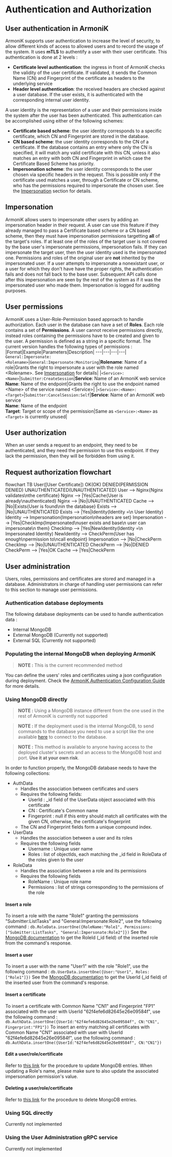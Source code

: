 # Authentication and Authorization

## User authentication in ArmoniK

ArmoniK supports user authentication to increase the level of security, to allow different kinds of access to allowed users and to record the usage of the system. It uses **mTLS** to authentify a user with their user certificate.
This authentication is done at 2 levels :
- **Certificate level authentication**: the ingress in front of ArmoniK checks the validity of the user certificate. If validated, it sends the Common Name (CN) and Fingerprint of the certificate as headers to the underlying service
- **Header level authentication**: the received headers are checked against a user database. If the user exists, it is authenticated with the corresponding internal user identity.

A user identity is the representation of a user and their permissions inside the system after the user has been authenticated. This authentication can be accomplished using either of the following schemes:
- **Certificate based scheme**: the user identity corresponds to a specific certificate, which CN and Fingerprint are stored in the database.
- **CN based scheme**: the user identity corresponds to the CN of a certificate. If the database contains an entry where only the CN is specified, it will match any valid certificate with this CN, unless it also matches an entry with both CN and Fingerprint in which case the Certificate Based Scheme has priority.
- **Impersonation scheme**: the user identity corresponds to the user chosen via specific headers in the request. This is possible only if the certificate used matches a user, through a Certificate or CN scheme, who has the permissions required to impersonate the chosen user. See the [Impersonation](#impersonation) section for details.

## Impersonation

ArmoniK allows users to impersonate other users by adding an impersonation header in their request. A user can use this feature if they already managed to pass a Certificate based scheme or a CN based scheme, then they must have impersonation permissions targetting **all** of the target's roles. If at least one of the roles of the target user is not covered by the base user's impersonate permissions, impersonation fails. If they can impersonate the target user, then the user identity used is the impersonated one. Permissions and roles of the original user are **not** inherited by the impersonated user. If a user attempts to impersonate a nonexistant user, or a user for which they don't have have the proper rights, the authentication fails and does not fall back to the base user. Subsequent API calls done after this impersonation are seen by the rest of the system as if it was the impersonated user who made them. Impersonation is logged for auditing purposes.

## User permissions

ArmoniK uses a User-Role-Permission based approach to handle authorization. Each user in the database can have a set of **Roles**. Each role contains a set of **Permissions**. A user cannot receive permissions directly, instead roles containing the permissions have to be created and given to the user. A permission is defined as a string in a specific format.
The current version handles the following types of permissions :
|Format|Example|Parameters|Description|
---|---|---|---|
``General:Impersonate:<Rolename>``|``General:Impersonate:Monitoring``|**Rolename**: Name of a role|Grants the right to impersonate a user with the role named \<Rolename\>. See [Impersonation](#impersonation) for details|
|``<Service>:<Name>``|``Submitter:CreateSession``|**Service**: Name of an ArmoniK web service<br>**Name**: Name of the endpoint|Grants the right to use the endpoint named \<Name\> of the service named \<Service\>|
|``<Service>:<Name>:<Target>``|``Submitter:CancelSession:Self``|**Service**: Name of an ArmoniK web service<br>**Name**: Name of the endpoint<br>**Target**: Target or scope of the permission|Same as ``<Service>:<Name>`` as ``<Target>`` is currently unused|

## User authorization
When an user sends a request to an endpoint, they need to be authenticated, and they need the permission to use this endpoint. If they lack the permission, then they will be forbidden from using it.

## Request authorization flowchart

<Mermaid>
flowchart TB
    User([User Certificate])
    OK(OK)
    DENIED(PERMISSION DENIED)
    UNAUTHENTICATED(UNAUTHENTICATED)
    User --> Nginx{Nginx validates\nthe certificate}
    Nginx --> |Yes|Cache{User is already\nauthenticated}
    Nginx --> |No|UNAUTHENTICATED
    Cache --> |No|Exists{User is found\nin the database}
    Exists --> |No|UNAUTHENTICATED
    Exists --> |Yes|Identity(Identity =\n User Identity)
    Identity --> Impersonation{Impersonation\nheaders are set}
    Impersonation --> |Yes|CheckImp{Impersonated\nuser exists and base\n user can impersonate\n them}
    CheckImp --> |Yes|NewIdentity(Identity =\n Impersonated Identity)
    NewIdentity --> CheckPerm{User has enough\npermission to\ncall endpoint}
    Impersonation --> |No|CheckPerm
    CheckImp --> |No|UNAUTHENTICATED
    CheckPerm --> |No|DENIED
    CheckPerm --> |Yes|OK
    Cache --> |Yes|CheckPerm
</Mermaid>

## User administration
Users, roles, permissions and certificates are stored and managed in a database. Administrators in charge of handling user permissions can refer to this section to manage user permissions.

### Authentication database deployments
The following database deployments can be used to handle authentication data :
- Internal MongoDB
- External MongoDB (Currently not supported)
- External SQL (Currently not supported)

### Populating the internal MongoDB when deploying ArmoniK
> **NOTE :** This is the current recommended method

You can define the users' roles and certificates using a json configuration during deployment. Check the [ArmoniK Authentication Configuration Guide](https://github.com/aneoconsulting/ArmoniK/blob/main/docs/authentication-configuration-guide.md) for more details.

### Using MongoDB directly
> **NOTE :** Using a MongoDB instance different from the one used in the rest of ArmoniK is currently not supported

> **NOTE :** If the deployment used is the internal MongoDB, to send commands to the database you need to use a script like the one available [here](https://github.com/aneoconsulting/ArmoniK/blob/main/tools/access-mongo.sh) to connect to the database.

> **NOTE :** This method is available to anyone having access to the deployed cluster's secrets and an access to the MongoDB host and port. **Use it at your own risk**.

In order to function properly, the MongoDB database needs to have the following collections:
- AuthData
  - Handles the association between certificates and users
  - Requires the following fields:
    - UserId : _id field of the UserData object associated with this certificate
    - CN : Certificate's Common name
    - Fingerprint : null if this entry should match all certificates with the given CN, otherwise, the certificate's fingerprint
  - The CN and Fingerprint fields form a unique compound index.
- UserData
  - Handles the association between a user and its roles
  - Requires the following fields
    - Username : Unique user name
    - Roles : list of objectIds, each matching the _id field in RoleData of the roles given to the user
- RoleData
  - Handles the association between a role and its permissions
  - Requires the following fields
    - RoleName : Unique role name
    - Permissions : list of strings corresponding to the permissions of the role

#### Insert a role
To insert a role with the name "Role1" granting the permissions "Submitter:ListTasks" and "General:Impersonate:Role2", use the following command :
```db.RoleData.insertOne({RoleName:"Role1", Permissions:["Submitter:ListTasks", "General:Impersonate:Role2"]})```
See the [MongoDB documentation](https://www.mongodb.com/docs/manual/reference/method/db.collection.insertOne/) to get the RoleId (_id field) of the inserted role from the command's response.

#### Insert a user
To insert a user with the name "User1" with the role "Role1", use the following command :
```db.UserData.insertOne({User:"User1", Roles:["Role1"]})```
See the [MongoDB documentation](https://www.mongodb.com/docs/manual/reference/method/db.collection.insertOne/) to get the UserId (_id field) of the inserted user from the command's response.

#### Insert a certificate
To insert a certificate with Common Name "CN1" and Fingerprint "FP1" associated with the user with UserId "62f4efe6d82645e26e09584f", use the following command :
```db.AuthData.insertOne({UserId:"62f4efe6d82645e26e09584f", CN:"CN1", Fingerprint:"FP1"})```
To insert an entry matching all certificates with Common Name "CN1" associated with user with UserId "62f4efe6d82645e26e09584f", use the following command :
```db.AuthData.insertOne({UserId:"62f4efe6d82645e26e09584f", CN:"CN1"})```

#### Edit a user/role/certificate
Refer to [this link](https://www.mongodb.com/docs/manual/reference/method/db.collection.findOneAndUpdate/) for the procedure to update MongoDB entries. When updating a Role's name, please make sure to also update the associated impersonation permission's value.

#### Deleting a user/role/certificate
Refer to [this link](https://www.mongodb.com/docs/manual/reference/method/db.collection.findOneAndDelete/) for the procedure to delete MongoDB entries.

### Using SQL directly
Currently not implemented

### Using the User Administration gRPC service
Currently not implemented
